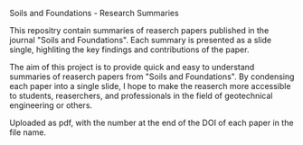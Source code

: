 Soils and Foundations - Research Summaries

This repositry contain summaries of reaserch papers published in the journal "Soils and Foundations".
Each summary is presented as a slide single, highliting the key findings and contributions of the paper.

The aim of this project is to provide quick and easy to understand summaries of reaserch papers from "Soils and Foundations".
By condensing each paper into a single slide, I hope to make the reaserch more accessible to students, reaserchers, and professionals in the field of geotechnical engineering or others.

Uploaded as pdf, with the number at the end of the DOI of each paper in the file name.

